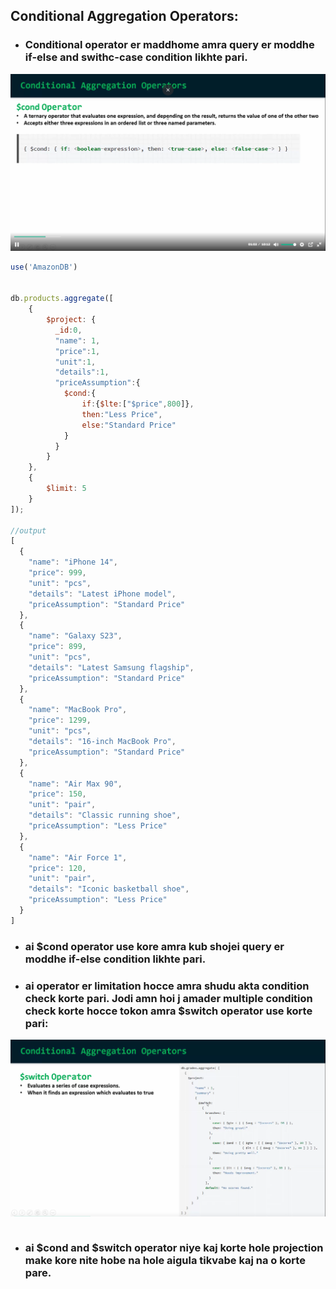 ## Conditional Aggregation Operators:
- ### Conditional operator er maddhome amra query er moddhe if-else and swithc-case condition likhte pari. 
![](./1.png)
```javascript
use('AmazonDB')


db.products.aggregate([
    {
        $project: {
          _id:0,
          "name": 1,
          "price":1,
          "unit":1,
          "details":1,
          "priceAssumption":{
            $cond:{
                if:{$lte:["$price",800]},
                then:"Less Price",
                else:"Standard Price"
            }
          }
        }
    },
    {
        $limit: 5
    }
]);

//output
[
  {
    "name": "iPhone 14",
    "price": 999,
    "unit": "pcs",
    "details": "Latest iPhone model",
    "priceAssumption": "Standard Price"
  },
  {
    "name": "Galaxy S23",
    "price": 899,
    "unit": "pcs",
    "details": "Latest Samsung flagship",
    "priceAssumption": "Standard Price"
  },
  {
    "name": "MacBook Pro",
    "price": 1299,
    "unit": "pcs",
    "details": "16-inch MacBook Pro",
    "priceAssumption": "Standard Price"
  },
  {
    "name": "Air Max 90",
    "price": 150,
    "unit": "pair",
    "details": "Classic running shoe",
    "priceAssumption": "Less Price"
  },
  {
    "name": "Air Force 1",
    "price": 120,
    "unit": "pair",
    "details": "Iconic basketball shoe",
    "priceAssumption": "Less Price"
  }
]
```
- ### ai $cond operator use kore amra kub shojei query er moddhe if-else condition likhte pari.
- ### ai operator er limitation hocce amra shudu akta condition check korte pari. Jodi amn hoi j amader multiple condition check korte hocce tokon amra $switch operator use korte pari:
![](./2.png)
```javascript
```
- ### ai $cond and $switch operator niye kaj korte hole projection make kore nite hobe na hole aigula tikvabe kaj na o korte pare.